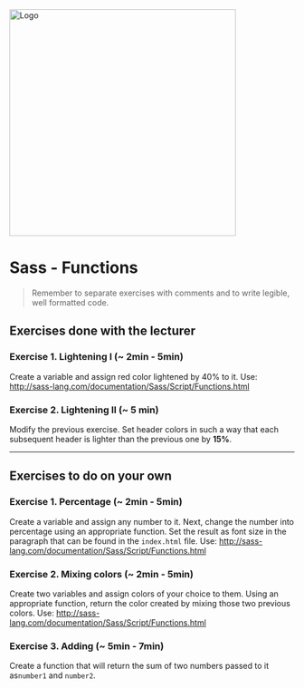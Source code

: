 <img alt="Logo" src="http://coderslab.pl/svg/logo-coderslab.svg" width="400">

# Sass - Functions

> Remember to separate exercises with comments and to write legible, well formatted code.

## Exercises done with the lecturer

### Exercise 1. Lightening I (~ 2min - 5min)

Create a variable and assign red color lightened by 40% to it.
Use: http://sass-lang.com/documentation/Sass/Script/Functions.html

### Exercise 2. Lightening II (~ 5 min)

Modify the previous exercise.
Set header colors in such a way that each subsequent header is lighter than the previous one by **15%**.

-------------------------------------------------------------------------------

## Exercises to do on your own

### Exercise 1. Percentage (~ 2min - 5min)
Create a variable and assign any number to it. Next, change the number into percentage using an appropriate function.
Set the result as font size in the paragraph that can be found in the `index.html` file.
Use: http://sass-lang.com/documentation/Sass/Script/Functions.html

### Exercise 2. Mixing colors (~ 2min - 5min)
Create two variables and assign colors of your choice to them. Using an appropriate function, return the color created by mixing those two previous colors.
Use: http://sass-lang.com/documentation/Sass/Script/Functions.html

### Exercise 3. Adding (~ 5min - 7min)
Create a function that will return the sum of two numbers passed to it as```number1``` and ```number2```.
